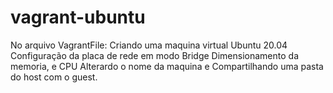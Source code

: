 # vagrant-ubuntu
No arquivo VagrantFile:
Criando uma maquina virtual Ubuntu 20.04
Configuração da placa de rede em modo Bridge
Dimensionamento da memoria, e CPU
Alterardo o nome da maquina e
Compartilhando uma pasta do host com o guest.
